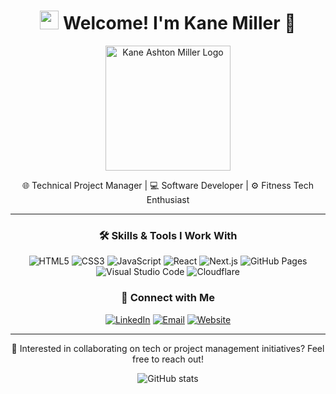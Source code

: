 <h1 align="center"><img src="https://emojis.slackmojis.com/emojis/images/1531849430/4246/blob-sunglasses.gif?1531849430" width="30"/> Welcome! I'm Kane Miller 👋</h1>

<p align="center">
  <img src="https://www.kmprojectsolutions.com/images/secondary-logo.png" alt="Kane Ashton Miller Logo" width="200"/>
</p>

<p align="center">🌐 Technical Project Manager | 💻 Software Developer | ⚙️ Fitness Tech Enthusiast</p>

---

<h3 align="center">🛠️ Skills & Tools I Work With</h3>
<p align="center">
  <img alt="HTML5" src="https://img.shields.io/badge/-HTML5-E34F26?style=flat-square&logo=html5&logoColor=white" />
  <img alt="CSS3" src="https://img.shields.io/badge/-CSS3-1572B6?style=flat-square&logo=css3&logoColor=white" />
  <img alt="JavaScript" src="https://img.shields.io/badge/-JavaScript-F7DF1E?style=flat-square&logo=javascript&logoColor=black" />
  <img alt="React" src="https://img.shields.io/badge/-React-61DAFB?style=flat-square&logo=react&logoColor=black" />
  <img alt="Next.js" src="https://img.shields.io/badge/-Next.js-000000?style=flat-square&logo=nextdotjs&logoColor=white" />
  <img alt="GitHub Pages" src="https://img.shields.io/badge/-GitHub%20Pages-181717?style=flat-square&logo=github&logoColor=white" />
  <img alt="Visual Studio Code" src="https://img.shields.io/badge/-VS%20Code-007ACC?style=flat-square&logo=visual-studio-code&logoColor=white" />
  <img alt="Cloudflare" src="https://img.shields.io/badge/-Cloudflare-F38020?style=flat-square&logo=cloudflare&logoColor=white" />
</p>

<h3 align="center">🤝 Connect with Me</h3>
<p align="center">
  <a href="https://www.linkedin.com/in/kane-a-miller/" target="_blank"><img alt="LinkedIn" src="https://img.shields.io/badge/LinkedIn-%230077B5.svg?&style=for-the-badge&logo=linkedin&logoColor=white" /></a>
  <a href="mailto:kanemiller.pm@outlook.com" target="_blank"><img alt="Email" src="https://img.shields.io/badge/Email-D14836?style=for-the-badge&logo=gmail&logoColor=white" /></a>
  <a href="https://www.kmprojectsolutions.com" target="_blank"><img alt="Website" src="https://img.shields.io/badge/Website-000000?style=for-the-badge&logo=google-chrome&logoColor=white" /></a>
</p>

---

<p align="center">💬 Interested in collaborating on tech or project management initiatives? Feel free to reach out!</p>
<p align="center"><img src="https://github-readme-stats.vercel.app/api?username=kaneAmiller&show_icons=true&hide_title=true&hide=stars&hide_border=true&theme=default" alt="GitHub stats" /></p>
